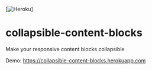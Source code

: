 [![Heroku](https://heroku-badge.herokuapp.com/?app=collapsible-content-blocks)]

# collapsible-content-blocks
Make your responsive content blocks collapsible

Demo: https://collapsible-content-blocks.herokuapp.com






